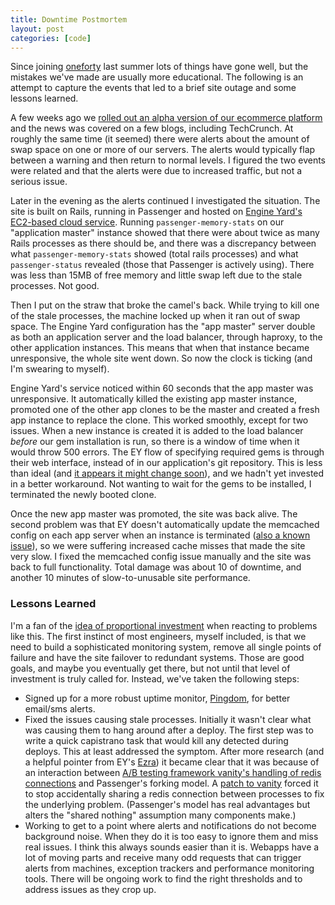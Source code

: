 ```yaml
--- 
title: Downtime Postmortem
layout: post
categories: [code]
---
```


Since joining <a href="http://oneforty.com">oneforty</a> last summer lots of things have gone well, but the mistakes we've made are usually more educational. The following is an attempt to capture the events that led to a brief site outage and some lessons learned.

A few weeks ago we <a href="http://www.techcrunch.com/2010/01/14/oneforty-rolls-out-premium-twitter-app-marketplace-raises-1-9-million/">rolled out an alpha version of our ecommerce platform</a> and the news was covered on a few blogs, including TechCrunch. At roughly the same time (it seemed) there were alerts about the amount of swap space on one or more of our servers. The alerts would typically flap between a warning and then return to normal levels. I figured the two events were related and that the alerts were due to increased traffic, but not a serious issue. 

Later in the evening as the alerts continued I investigated the situation. The site is built on Rails, running in Passenger and hosted on <a href="http://www.engineyard.com/">Engine Yard's EC2-based cloud service</a>. Running <code>passenger-memory-stats</code> on our "application master" instance showed that there were about twice as many Rails processes as there should be, and there was a discrepancy between what <code>passenger-memory-stats</code> showed (total rails processes) and what <code>passenger-status</code> revealed (those that Passenger is actively using). There was less than 15MB of free memory and little swap left due to the stale processes. Not good.

Then I put on the straw that broke the camel's back. While trying to kill one of the stale processes, the machine locked up when it ran out of swap space. The Engine Yard configuration has the "app master" server double as both an application server and the load balancer, through haproxy, to the other application instances. This means that when that instance became unresponsive, the whole site went down. So now the clock is ticking (and I'm swearing to myself).

Engine Yard's service noticed within 60 seconds that the app master was unresponsive. It automatically killed the existing app master instance, promoted one of the other app clones to be the master and created a fresh app instance to replace the clone. This worked smoothly, except for two issues. When a new instance is created it is added to the load balancer <em>before</em> our gem installation is run, so there is a window of time when it would throw 500 errors. The EY flow of specifying required gems is through their web interface, instead of in our application's git repository. This is less than ideal (and <a href="https://cloud-support.engineyard.com/discussions/suggestions/42-make-deployments-programmable">it appears it might change soon</a>), and we hadn't yet invested in a better workaround. Not wanting to wait for the gems to be installed, I terminated the newly booted clone.

Once the new app master was promoted, the site was back alive. The second problem was that EY doesn't automatically update the memcached config on each app server when an instance is terminated (<a href="https://cloud-support.engineyard.com/discussions/known-issues/4-memcachedyml-not-updated-when-an-app-instance-is-terminated">also a known issue</a>), so we were suffering increased cache misses that made the site very slow. I fixed the memcached config issue manually and the site was back to full functionality. Total damage was about 10 of downtime, and another 10 minutes of slow-to-unusable site performance.

<h3>Lessons Learned</h3>

I'm a fan of the <a href="http://www.startuplessonslearned.com/2008/11/five-whys.html">idea of proportional investment</a> when reacting to problems like this. The first instinct of most engineers, myself included, is that we need to build a sophisticated monitoring system, remove all single points of failure and have the site failover to redundant systems. Those are good goals, and maybe you eventually get there, but not until that level of investment is truly called for. Instead, we've taken the following steps:

<ul>
<li>Signed up for a more robust uptime monitor, <a href="http://pingdom.com">Pingdom</a>, for better email/sms alerts.</li>

<li>Fixed the issues causing stale processes. Initially it wasn't clear what was causing them to hang around after a deploy. The first step was to write a quick
capistrano task that would kill any detected during deploys. This at least addressed the symptom. After
more research (and a helpful pointer from EY's <a href="http://twitter.com/ezmobius">Ezra</a>) it became clear that it was because of an interaction between <a href="http://vanity.labnotes.org/">A/B testing framework vanity's handling of redis connections</a> and Passenger's forking model. A <a href="http://gist.github.com/283171">patch to vanity</a> forced it to stop accidentally sharing a redis connection between processes to fix the underlying problem. (Passenger's model has real advantages but alters the "shared nothing" assumption many components make.)</li>

<li>Working to get to a point where alerts and notifications do not become background noise. When they do it is too easy to ignore them and miss real issues. I think this always sounds easier than it is. Webapps have a lot of moving parts and receive many odd requests that can trigger alerts from machines, exception trackers and performance monitoring tools. There will be ongoing work to find the right thresholds and to address issues as they crop up.</li>

</ul>